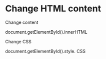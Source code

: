 # Change HTML content

Change content

document.getElementById().innerHTML



Change CSS&#x20;

document.getElementById().style. CSS

